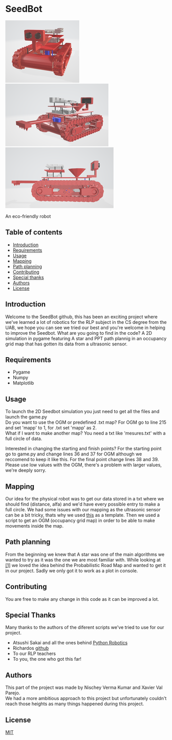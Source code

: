 # SeedBot

![Seedbot1](https://github.com/XavierValParejo/SeedBot/blob/master/readMe%20images/0.png) ![Seedbot1](https://github.com/XavierValParejo/SeedBot/blob/master/readMe%20images/1.png)
![Seedbot1](https://github.com/XavierValParejo/SeedBot/blob/master/readMe%20images/2.png)


An eco-friendly robot

## Table of contents
* [Introduction](#introduction)
* [Requirements](#requirements)
* [Usage](#usage)
* [Mapping](#mapping)
* [Path planning](#path-planning)
* [Contributing](#contributing)
* [Special thanks](#special-thanks)
* [Authors](#authors)
* [License](#license)



## Introduction
Welcome to the SeedBot github, this has been an exciting project where we've learned a lot of robotics for the RLP 
subject in the CS degree from the UAB, we hope you can see we tried our best and you're welcome in helping to improve the Seedbot.
What are you going to find in the code?
A 2D simulation in pygame featuring A star and PPT path plannig in an occupancy grid map that has gotten its data from a ultrasonic sensor.

## Requirements
- Pygame
- Numpy
- Matplotlib

## Usage
To launch the 2D Seedbot simulation you just need to get all the files and launch the game.py </br>
Do you want to use the OGM or predefined .txt map?
For OGM go to line 215 and set 'mapp' to 1, for .txt set 'mapp' as 2.</br>
What if I want to make another map?
You need a txt like 'mesures.txt' with a full circle of data.

Interested in changing the starting and finish points? 
For the starting point go to game.py and change lines 36 and 37 for OGM although we reccomend to keep it like this.
For the final point change lines 38 and 39. Please use low values with the OGM, there's a problem with larger values, we're deeply sorry.

## Mapping
Our idea for the physical robot was to get our data stored in a txt where we should find (distance, alfa) and we'd have every possible entry to make a full circle.
We had some issues with our mapping as the ultrasonic sensor can be a bit tricky, thats why we used [this](https://github.com/AtsushiSakai/PythonRobotics/blob/master/Mapping/lidar_to_grid_map/lidar_to_grid_map.py) as a template.
Then we used a script to get an OGM (occupancy grid map) in order to be able to make movements inside the map.

## Path planning
From the beginning we knew that A star was one of the main algorithms we wanted to try as it was the one we are most familiar with. While looking at [[1]](https://github.com/AtsushiSakai/PythonRobotics/tree/master/PathPlanning) we loved the idea behind the Probabilistic Road Map and wanted to get it in our project. Sadly we only got it to work as a plot in console.

## Contributing
You are free to make any change in this code as it can be improved a lot.

## Special Thanks
Many thanks to the authors of the diferent scripts we've tried to use for our project.
- Atsushi Sakai and all the ones behind [Python Robotics](https://github.com/AtsushiSakai/PythonRobotics)
- Richardos [github](https://github.com/richardos/occupancy-grid-a-star)
- To our RLP teachers 
- To you, the one who got this far!

## Authors
This part of the project was made by Nischey Verma Kumar and Xavier Val Parejo. </br>
We had a more ambitious approach to this project but unfortunately couldn't reach those heights as many things happened during this project.

## License
[MIT](https://choosealicense.com/licenses/mit/)

